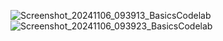 ![Screenshot_20241106_093913_BasicsCodelab](https://github.com/user-attachments/assets/3c1371fb-5103-44bf-bcea-dc955eb5eb6e)
![Screenshot_20241106_093923_BasicsCodelab](https://github.com/user-attachments/assets/7bfa0774-35f4-472b-8917-88f0e774906a)
